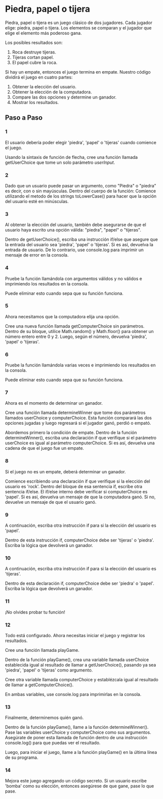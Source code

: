 # Piedra, papel o tijera

Piedra, papel o tijera es un juego clásico de dos jugadores. Cada jugador elige: piedra, papel o tijera. Los elementos se comparan y el jugador que elige el elemento más poderoso gana.

Los posibles resultados son:

1. Roca destruye tijeras.
2. Tijeras cortan papel.
3. El papel cubre la roca.

Si hay un empate, entonces el juego termina en empate.
Nuestro código dividirá el juego en cuatro partes:

1. Obtener la elección del usuario.
2. Obtener la elección de la computadora.
3. Compare las dos opciones y determine un ganador.
4. Mostrar los resultados.

## Paso a Paso

### 1

El usuario debería poder elegir 'piedra', 'papel' o 'tijeras' cuando comience el juego.

Usando la sintaxis de función de flecha, cree una función llamada getUserChoice que tome un solo parámetro *userInput*.

### 2

Dado que un usuario puede pasar un argumento, como "Piedra" o "piedra" es decir, con o sin mayúsculas. Dentro del cuerpo de la función: Comience utilizando el metodo de los strings toLowerCase() para hacer que la opción del usuario esté en minúsculas.

### 3

Al obtener la elección del usuario, también debe asegurarse de que el usuario haya escrito una opción válida: "piedra", "papel" o "tijeras".

Dentro de getUserChoice(), escriba una instrucción if/else que asegure que la entrada del usuario sea 'piedra', 'papel' o 'tijeras'. Si es así, devuelva la entrada de usuario. De lo contrario, use console.log para imprimir un mensaje de error en la consola.

### 4

Pruebe la función llamándola con argumentos válidos y no válidos e imprimiendo los resultados en la consola.

Puede eliminar esto cuando sepa que su función funciona.

### 5

Ahora necesitamos que la computadora elija una opción.

Cree una nueva función llamada getComputerChoice sin parámetros. Dentro de su bloque, utilice Math.random() y Math.floor() para obtener un número entero entre 0 y 2. Luego, según el número, devuelva 'piedra', 'papel' o 'tijeras'.

### 6

Pruebe la función llamándola varias veces e imprimiendo los resultados en la consola.

Puede eliminar esto cuando sepa que su función funciona.

### 7

Ahora es el momento de determinar un ganador.

Cree una función llamada determineWinner que tome dos parámetros llamados userChoice y computerChoice. Esta función comparará las dos opciones jugadas y luego regresará si el jugador ganó, perdió o empató.

Abordemos primero la condición de empate. Dentro de la función determineWinner(), escriba una declaración if que verifique si el parámetro userChoice es igual al parámetro computerChoice. Si es así, devuelva una cadena de que el juego fue un empate.

### 8

Si el juego no es un empate, deberá determinar un ganador.

Comience escribiendo una declaración if que verifique si la elección del usuario es 'rock'. Dentro del bloque de esa sentencia if, escribe otra sentencia if/else. El if/else interno debe verificar si computerChoice es 'papel'. Si es así, devuelva un mensaje de que la computadora ganó. Si no, devuelve un mensaje de que el usuario ganó.

### 9

A continuación, escriba otra instrucción if para si la elección del usuario es 'papel'.

Dentro de esta instrucción if, computerChoice debe ser 'tijeras' o 'piedra'. Escriba la lógica que devolverá un ganador.

### 10

A continuación, escriba otra instrucción if para si la elección del usuario es 'tijeras'.

Dentro de esta declaración if, computerChoice debe ser 'piedra' o 'papel'. Escriba la lógica que devolverá un ganador.

### 11

¡No olvides probar tu función!

### 12

Todo está configurado. Ahora necesitas iniciar el juego y registrar los resultados.

Cree una función llamada playGame.

Dentro de la función playGame(), crea una variable llamada userChoice establecida igual al resultado de llamar a getUserChoice(), pasando ya sea 'piedra', 'papel' o 'tijeras' como argumento.

Cree otra variable llamada computerChoice y establézcala igual al resultado de llamar a getComputerChoice().

En ambas variables, use console.log para imprimirlas en la consola.

### 13

Finalmente, determinemos quién ganó.

Dentro de la función playGame(), llame a la función determineWinner(). Pase las variables userChoice y computerChoice como sus argumentos. Asegúrate de poner esta llamada de función dentro de una instrucción console.log() para que puedas ver el resultado.

Luego, para iniciar el juego, llame a la función playGame() en la última línea de su programa.

### 14

Mejora este juego agregando un código secreto. Si un usuario escribe 'bomba' como su elección, entonces asegúrese de que gane, pase lo que pase.